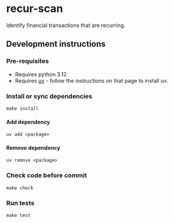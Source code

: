 # recur-scan

Identify financial transactions that are recurring.

## Development instructions

### Pre-requisites

- Requires python 3.12
- Requires [uv](https://github.com/astral-sh/uv) - follow the instructions on that page to install uv.

### Install or sync dependencies

`make install`

#### Add dependency

`uv add <package>`

#### Remove dependency

`uv remove <package>`

### Check code before commit

`make check`

### Run tests

`make test`
